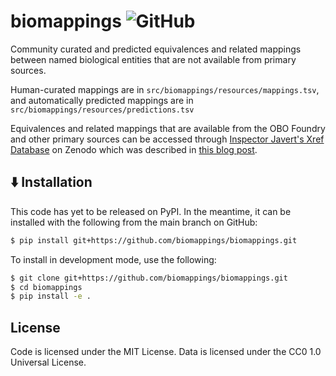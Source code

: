 # biomappings ![GitHub](https://img.shields.io/github/license/biomappings/biomappings)

Community curated and predicted equivalences and related mappings between named biological entities
that are not available from primary sources.

Human-curated mappings are in `src/biomappings/resources/mappings.tsv`, and
automatically predicted mappings are in `src/biomappings/resources/predictions.tsv`

Equivalences and related mappings that are available from the OBO Foundry and other
primary sources can be accessed through [Inspector Javert's Xref Database](https://zenodo.org/record/3757266)
on Zenodo which was described in [this blog post](https://cthoyt.com/2020/04/19/inspector-javerts-xref-database.html).

## ⬇️ Installation

This code has yet to be released on PyPI. In the meantime, it can be installed with 
the following from the main branch on GitHub:

```bash
$ pip install git+https://github.com/biomappings/biomappings.git
```

To install in development mode, use the following:

```bash
$ git clone git+https://github.com/biomappings/biomappings.git
$ cd biomappings
$ pip install -e .
```

## License

Code is licensed under the MIT License. Data is licensed under the CC0 1.0 Universal License.
